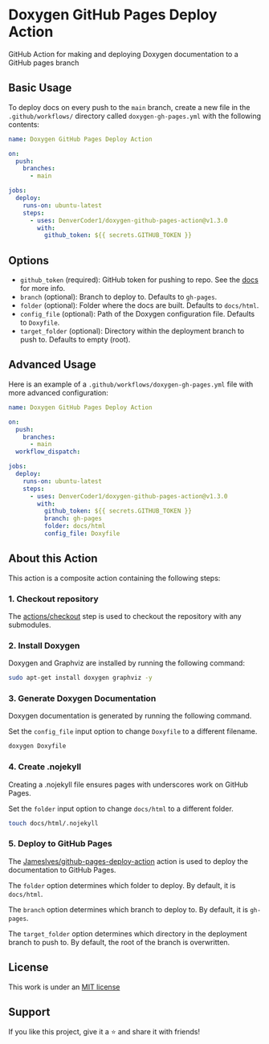 # Doxygen GitHub Pages Deploy Action

GitHub Action for making and deploying Doxygen documentation to a GitHub pages branch

## Basic Usage

To deploy docs on every push to the `main` branch, create a new file in the `.github/workflows/` directory called `doxygen-gh-pages.yml` with the following contents:

```yml
name: Doxygen GitHub Pages Deploy Action

on:
  push:
    branches:
      - main

jobs:
  deploy:
    runs-on: ubuntu-latest
    steps:
      - uses: DenverCoder1/doxygen-github-pages-action@v1.3.0
        with:
          github_token: ${{ secrets.GITHUB_TOKEN }}
```

## Options

- `github_token` (required): GitHub token for pushing to repo. See the [docs](https://git.io/passing-token) for more info.
- `branch` (optional): Branch to deploy to. Defaults to `gh-pages`.
- `folder` (optional): Folder where the docs are built. Defaults to `docs/html`.
- `config_file` (optional): Path of the Doxygen configuration file. Defaults to `Doxyfile`.
- `target_folder` (optional): Directory within the deployment branch to push to. Defaults to empty (root).

## Advanced Usage

Here is an example of a `.github/workflows/doxygen-gh-pages.yml` file with more advanced configuration:

```yml
name: Doxygen GitHub Pages Deploy Action

on:
  push:
    branches:
      - main
  workflow_dispatch:

jobs:
  deploy:
    runs-on: ubuntu-latest
    steps:
      - uses: DenverCoder1/doxygen-github-pages-action@v1.3.0
        with:
          github_token: ${{ secrets.GITHUB_TOKEN }}
          branch: gh-pages
          folder: docs/html
          config_file: Doxyfile
```

## About this Action

This action is a composite action containing the following steps:

### 1. Checkout repository

The [actions/checkout](https://github.com/actions/checkout) step is used to checkout the repository with any submodules.

### 2. Install Doxygen

Doxygen and Graphviz are installed by running the following command:

```bash
sudo apt-get install doxygen graphviz -y
```

### 3. Generate Doxygen Documentation

Doxygen documentation is generated by running the following command.

Set the `config_file` input option to change `Doxyfile` to a different filename.

```bash
doxygen Doxyfile
```

### 4. Create .nojekyll

Creating a .nojekyll file ensures pages with underscores work on GitHub Pages.

Set the `folder` input option to change `docs/html` to a different folder.

```bash
touch docs/html/.nojekyll
```

### 5. Deploy to GitHub Pages

The [JamesIves/github-pages-deploy-action](https://github.com/JamesIves/github-pages-deploy-action) action is used to deploy the documentation to GitHub Pages.

The `folder` option determines which folder to deploy. By default, it is `docs/html`.

The `branch` option determines which branch to deploy to. By default, it is `gh-pages`.

The `target_folder` option determines which directory in the deployment branch to push to. By default, the root of the branch is overwritten.

## License

This work is under an [MIT license](LICENSE)

## Support

If you like this project, give it a ⭐ and share it with friends!
